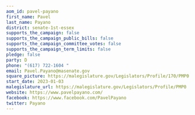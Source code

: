 ```yaml
---
aom_id: pavel-payano
first_name: Pavel
last_name: Payano
district: senate-1st-essex
supports_the_campaign: false
supports_the_campaign_public_bills: false
supports_the_campaign_committee_votes: false
supports_the_campaign_term_limits: false
pledge: false
party: D
phone: "(617) 722-1604 "
email: Pavel.Payano@masenate.gov
square_picture: https://malegislature.gov/Legislators/Profile/170/PMP0.jpg
start_date: 2023-01-03
malegislature_url: https://malegislature.gov/Legislators/Profile/PMP0
website: https://www.pavelpayano.com/
facebook: https://www.facebook.com/PavelPayano
twitter: Payano
---
```

